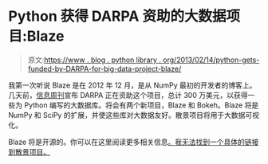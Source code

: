 # Python 获得 DARPA 资助的大数据项目:Blaze

> 原文:[https://www . blog . python library . org/2013/02/14/python-gets-funded-by-DARPA-for-big-data-project-blaze/](https://www.blog.pythonlibrary.org/2013/02/14/python-gets-funded-by-darpa-for-big-data-project-blaze/)

我第一次听说 Blaze 是在 2012 年 12 月，是从 NumPy 最初的开发者的博客上。几天前，[信息周刊](http://www.informationweek.co.uk/government/information-management/darpa-funds-python-big-data-effort/240147993)宣布 DARPA 正在资助这个项目，总计 300 万美元，以获得一些为 Python 编写的大数据库。将会有两个新项目，Blaze 和 Bokeh。Blaze 将是 NumPy 和 SciPy 的扩展，并使这些库对大数据友好。散景项目将用于大数据可视化。

Blaze 将是开源的。你可以在这里阅读更多相关信息[。我无法找到一个具体的链接到散景项目。](http://blaze.pydata.org/)